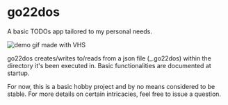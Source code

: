 # go22dos

A basic TODOs app tailored to my personal needs.

![demo gif made with VHS](https://vhs.charm.sh/vhs-72870hNlCUrrriaMALbXht.gif)

go22dos creates/writes to/reads from a json file (_.go22dos) within the
directory it's been executed in. Basic functionalities are documented at
startup.

For now, this is a basic hobby project and by no means considered to be stable.
For more details on certain intricacies, feel free to issue a question.
